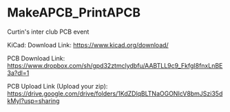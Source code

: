 # MakeAPCB_PrintAPCB
Curtin's inter club PCB event

KiCad: Download Link: https://www.kicad.org/download/

PCB Download Link: https://www.dropbox.com/sh/gpd32ztmclydbfu/AABTLL9c9_FkfgI8fnxLnBE3a?dl=1

PCB Upload Link (Upload your zip): https://drive.google.com/drive/folders/1KdZDlqBLTNaOGONIcV8bmJSzi35dkMyl?usp=sharing 
